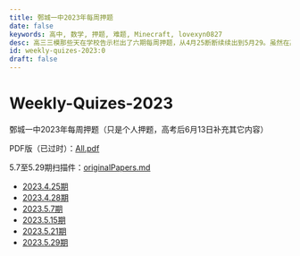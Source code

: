 ```yaml
---
title: 鄄城一中2023年每周押题
date: false
keywords: 高中, 数学, 押题, 难题, Minecraft, lovexyn0827
desc: 高三三模那些天在学校告示栏出了六期每周押题，从4月25断断续续出到5月29。虽然在高考中只押中了一道题的题型，但出题的过程，一来是莫名其妙地过瘾，二来也从试着从命题人的角度了解了一下考试。
id: weekly-quizes-2023:0
draft: false
---
```


# Weekly-Quizes-2023

鄄城一中2023年每周押题（只是个人押题，高考后6月13日补充其它内容）

PDF版（已过时）：[All.pdf](https://github.com/JC1Z-Weekly-Quizes/Weekly-Quizes-2023/blob/main/All.pdf)

5.7至5.29期扫描件：[originalPapers.md](originalPapers.md)

- [2023.4.25期](2023-04-25.md)
- [2023.4.28期](2023-04-28.md)
- [2023.5.7期](2023-05-07.md)
- [2023.5.15期](2023-05-15.md)
- [2023.5.21期](2023-05-21.md)
- [2023.5.29期](2023-05-29.md)

